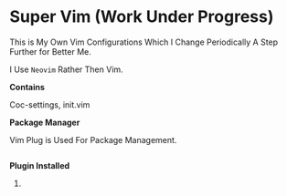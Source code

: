 # Super Vim (Work Under Progress)

This is My Own Vim Configurations Which I Change Periodically A Step Further for Better Me.

I Use `Neovim` Rather Then Vim.

**Contains**

Coc-settings,
init.vim

**Package Manager**

Vim Plug is Used For Package Management.

```bash

```

**Plugin Installed**

1. 
